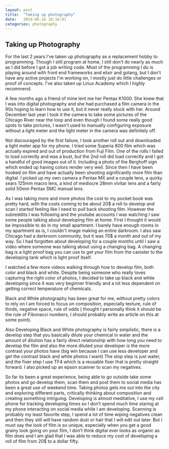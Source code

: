 ```yaml
---
layout: post
title:  "Taking up photography"
date:   2019-06-16 18:16:01
categories: photography
---
```


## Taking up Photography

For the last 2 years I've taken up photography as a replacement hobby to programming. Though I still program at home, I still don't do nearly as much as I did before I got a job writing code. Most of the programming I do is playing around with front end frameworks and elixir and golang, but I don't have any active projects I'm working on, I mostly just do little challenges or proof of concepts.  I've also taken up Linux Academy which I highly recommend.

A few months ago a friend of mine lent me her Pentax K1000.  She knew that I was into digital photography and she had purchased a film camera in the 90s hoping to learn how to use it, but it never really stuck with her.  Around December last year I took it the camera to take some pictures of the Chicago River near the loop and even though I found some really good spots to take pictures, I wasn't used to manually configuring exposure without a light meter and the light meter in the camera was definitely off.

Not discouraged by the first failure, I took another roll out and downloaded a light meter app for my phone.  I tried some Superia 800 film which was actually expired and out of production from Fuji Film.  One of the rolls I failed to load correctly and was a bust, but the 2nd roll did load correctly and I got a handful of good images out of it.  Including a photo of the Berghoff sign which ended up having colors render very well.  Since then I have been hooked on film and have actually been shooting significantly more film than digital.  I picked up my own camera a Pentax MX and a couple lens, a quirky sears 125mm macro lens, a kind of mediocre 28mm vivitar lens and a fairly solid 50mm Pentax SMC manual lens.

As I was taking more and more photos the cost to my pocket book was pretty hard, with the costs coming to be about 20$ a roll to develop and scan I started feeling like I need to pull back shooting film.  However the subreddits I was following and the youtube accounts I was watching I saw some people talking about developing film at home.  First I thought it would be impossible to do in my small apartment.  I barely have enough rooms in my apartment as is, I couldn't image making an entire darkroom.  I also saw Chicago had a darkroom community, but it was 70$ a month and out of my way.  So I had forgotten about developing for a couple months until I saw a video where someone was talking about using a changing bag.  A changing bag is a light proof bag you can use to get your film from the canister to the developing tank which is light proof itself.

I watched a few more videos walking through how to develop film, both color and black and white.  Despite being someone who really loves capturing the right color of photos, I decided to take up black and white developing since it was very beginner friendly and a lot less dependent on getting correct temperature of chemicals.

Black and White photography has been great for me, without pretty colors to rely on I am forced to focus on composition, especially texture, rule of thirds, negative space, rule of odds ( thought I personally think it should be the rule of Fibonacci numbers, I should probably write an article on this at some point).

Also Developing Black and White photography is fairly simplistic, there is a develop step that you basically dilute your chemical in water and the amount of dilution has a fairly direct relationship with how long you need to develop the film and also the more diluted your developer is the more contrast your photos have (big win because I can use less developer and get the contrast black and white photos I want)   The stop step is just water, and the fixer step I use TF4 which is a reusable fixer that is pretty straight forward.  I also picked up an epson scanner to scan my negatives.

So far its been a great experience, being able to go outside take some photos and go develop them, scan them and post them to social media has been a great use of weekend time.  Taking photos gets me out into the city and exploring different parts, critically thinking about composition and creating something intriguing.  Developing is almost meditative, I use my cell phone for tracking developing times so I don’t spend much time staring at my phone interacting on social media while I am developing.  Scanning is probably my least favorite step, I spend a lot of time wiping negatives clean and then they still will have random dust or hair that I will edit out later.  But I must say the look of film is so unique,  especially when you get a good grainy look going on your film, I don’t think digital ever looks as organic as film does and I am glad that I was able to reduce my cost of developing a roll of film from 20$ to a dollar fifty.

